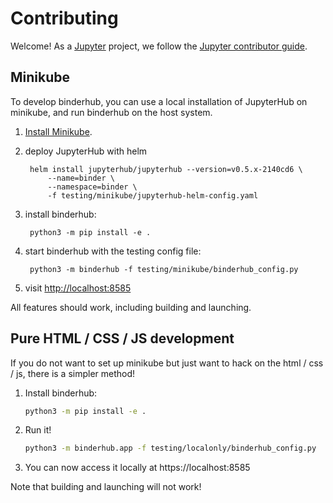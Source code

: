 # Contributing

Welcome! As a [Jupyter](https://jupyter.org) project, we follow the [Jupyter contributor guide](https://jupyter.readthedocs.io/en/latest/contributor/content-contributor.html).

## Minikube

To develop binderhub, you can use a local installation of JupyterHub on minikube,
and run binderhub on the host system.

1. [Install Minikube](https://kubernetes.io/docs/tasks/tools/install-minikube/).

2. deploy JupyterHub with helm

        helm install jupyterhub/jupyterhub --version=v0.5.x-2140cd6 \
            --name=binder \
            --namespace=binder \
            -f testing/minikube/jupyterhub-helm-config.yaml

3. install binderhub:

        python3 -m pip install -e .

4. start binderhub with the testing config file:

        python3 -m binderhub -f testing/minikube/binderhub_config.py

5. visit [http://localhost:8585](http://localhost:8585)

All features should work, including building and launching.

## Pure HTML / CSS / JS development

If you do not want to set up minikube but just want to hack on the html / css / js,
there is a simpler method!

1. Install binderhub:

   ```bash
   python3 -m pip install -e .
   ```

2. Run it!

   ```bash
   python3 -m binderhub.app -f testing/localonly/binderhub_config.py
   ```

3. You can now access it locally at https://localhost:8585

Note that building and launching will not work!
